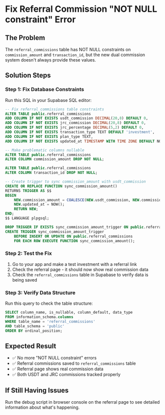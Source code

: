 # Fix Referral Commission "NOT NULL constraint" Error

## The Problem
The `referral_commissions` table has NOT NULL constraints on `commission_amount` and `transaction_id`, but the new dual commission system doesn't always provide these values.

## Solution Steps

### Step 1: Fix Database Constraints
Run this SQL in your Supabase SQL editor:

```sql
-- Fix referral_commissions table constraints
ALTER TABLE public.referral_commissions 
ADD COLUMN IF NOT EXISTS usdt_commission DECIMAL(20,8) DEFAULT 0,
ADD COLUMN IF NOT EXISTS jrc_commission DECIMAL(20,8) DEFAULT 0,
ADD COLUMN IF NOT EXISTS jrc_percentage DECIMAL(5,2) DEFAULT 0,
ADD COLUMN IF NOT EXISTS transaction_type TEXT DEFAULT 'investment',
ADD COLUMN IF NOT EXISTS plan_type TEXT,
ADD COLUMN IF NOT EXISTS updated_at TIMESTAMP WITH TIME ZONE DEFAULT NOW();

-- Make problematic columns nullable
ALTER TABLE public.referral_commissions 
ALTER COLUMN commission_amount DROP NOT NULL;

ALTER TABLE public.referral_commissions 
ALTER COLUMN transaction_id DROP NOT NULL;

-- Create trigger to sync commission_amount with usdt_commission
CREATE OR REPLACE FUNCTION sync_commission_amount()
RETURNS TRIGGER AS $$
BEGIN
    NEW.commission_amount = COALESCE(NEW.usdt_commission, NEW.commission_amount, 0);
    NEW.updated_at = NOW();
    RETURN NEW;
END;
$$ LANGUAGE plpgsql;

DROP TRIGGER IF EXISTS sync_commission_amount_trigger ON public.referral_commissions;
CREATE TRIGGER sync_commission_amount_trigger
    BEFORE INSERT OR UPDATE ON public.referral_commissions
    FOR EACH ROW EXECUTE FUNCTION sync_commission_amount();
```

### Step 2: Test the Fix
1. Go to your app and make a test investment with a referral link
2. Check the referral page - it should now show real commission data
3. Check the `referral_commissions` table in Supabase to verify data is being saved

### Step 3: Verify Data Structure
Run this query to check the table structure:

```sql
SELECT column_name, is_nullable, column_default, data_type
FROM information_schema.columns 
WHERE table_name = 'referral_commissions' 
AND table_schema = 'public'
ORDER BY ordinal_position;
```

## Expected Result
- ✅ No more "NOT NULL constraint" errors
- ✅ Referral commissions saved to `referral_commissions` table
- ✅ Referral page shows real commission data
- ✅ Both USDT and JRC commissions tracked properly

## If Still Having Issues
Run the debug script in browser console on the referral page to see detailed information about what's happening.
